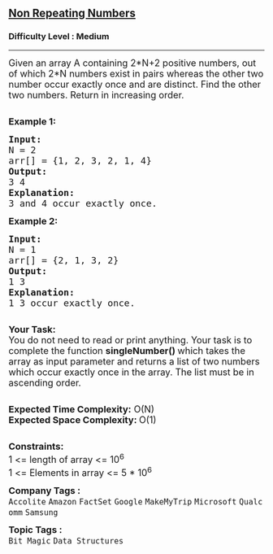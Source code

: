<h2><a href="https://practice.geeksforgeeks.org/problems/finding-the-numbers0215/1?page=9&curated[]=7&sortBy=submissions">Non Repeating Numbers</a></h2><h3>Difficulty Level : Medium</h3><hr><div class="problems_problem_content__Xm_eO"><p><span style="font-size:18px">Given an array A containing 2*N+2 positive&nbsp;numbers, out of which 2*N numbers exist in&nbsp;pairs&nbsp;whereas&nbsp;the other two number&nbsp;occur exactly once and are distinct. Find the other two numbers. Return in increasing order.</span></p>

<p><br>
<span style="font-size:18px"><strong>Example 1:</strong></span></p>

<pre><span style="font-size:18px"><strong>Input: 
</strong>N = 2
arr[] = {1, 2, 3, 2, 1, 4}
<strong>Output:
</strong>3 4 
<strong>Explanation:
</strong>3 and 4 occur exactly once.</span>
</pre>

<p><span style="font-size:18px"><strong>Example 2:</strong></span></p>

<pre><span style="font-size:18px"><strong>Input:
</strong>N = 1
arr[] = {2, 1, 3, 2}
<strong>Output:
</strong>1 3
<strong>Explanation:</strong>
1 3 occur exactly once.</span>
</pre>

<p><br>
<span style="font-size:18px"><strong>Your Task:</strong><br>
You do not need to read or print anything. Your task is to complete the function&nbsp;<strong>singleNumber()&nbsp;</strong>which takes the array as input parameter and returns a list of two numbers which occur exactly once in the array. The list must be in ascending order.</span></p>

<p><br>
<span style="font-size:18px"><strong>Expected Time Complexity:</strong>&nbsp;O(N)<br>
<strong>Expected Space Complexity:&nbsp;</strong>O(1)</span></p>

<p><br>
<span style="font-size:18px"><strong>Constraints:</strong><br>
1 &lt;= length of array &lt;= 10<sup>6&nbsp;</sup></span><br>
<span style="font-size:18px">1 &lt;= Elements in array &lt;= 5 * 10<sup>6</sup></span></p>
</div><p><span style=font-size:18px><strong>Company Tags : </strong><br><code>Accolite</code>&nbsp;<code>Amazon</code>&nbsp;<code>FactSet</code>&nbsp;<code>Google</code>&nbsp;<code>MakeMyTrip</code>&nbsp;<code>Microsoft</code>&nbsp;<code>Qualcomm</code>&nbsp;<code>Samsung</code>&nbsp;<br><p><span style=font-size:18px><strong>Topic Tags : </strong><br><code>Bit Magic</code>&nbsp;<code>Data Structures</code>&nbsp;